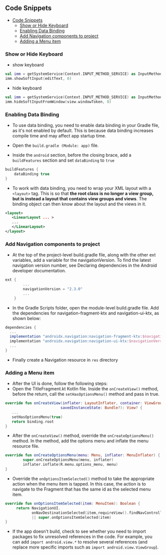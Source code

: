 ## Code Snippets

- [Code Snippets](#code-snippets)
  - [Show or Hide Keyboard](#show-or-hide-keyboard)
  - [Enabling Data Binding](#enabling-data-binding)
  - [Add Navigation components to project](#add-navigation-components-to-project)
  - [Adding a Menu item](#adding-a-menu-item)

### Show or Hide Keyboard
* show keyboard
```kotlin
val imm = getSystemService(Context.INPUT_METHOD_SERVICE) as InputMethodManager
imm.showSoftInput(editText, 0)
```
* hide keyboard
```kotlin
val imm = getSystemService(Context.INPUT_METHOD_SERVICE) as InputMethodManager
imm.hideSoftInputFromWindow(view.windowToken, 0)
```

### Enabling Data Binding
* To use data binding, you need to enable data binding in your Gradle file, as it's not enabled by default. This is because data binding increases compile time and may affect app startup time.

* Open the `build.gradle (Module: app)` file.

* Inside the `android` section, before the closing brace, add a `buildFeatures` section and set `dataBinding` to `true`
```gradle
buildFeatures {
    dataBinding true
}
```
* To work with data binding, you need to wrap your XML layout with a `<layout>` tag. This is so that **the root class is no longer a view group, but is instead a layout that contains view groups and views**. The binding object can then know about the layout and the views in it.
```xml
<layout>
   <LinearLayout ... >
   ...
   </LinearLayout>
</layout>
```

### Add Navigation components to project
* At the top of the project-level build.gradle file, along with the other ext variables, add a variable for the navigationVersion. To find the latest navigation version number, see Declaring dependencies in the Android developer documentation.
```gradle
ext {
        ...
        navigationVersion = "2.3.0"
        ...
    }
```
* In the Gradle Scripts folder, open the module-level build.gradle file. Add the dependencies for navigation-fragment-ktx and navigation-ui-ktx, as shown below:
```gradle
dependencies {
  ...
  implementation "androidx.navigation:navigation-fragment-ktx:$navigationVersion"
  implementation "androidx.navigation:navigation-ui-ktx:$navigationVersion"
  ...
}
```
* Finally create a Navigation resource in `res` directory

### Adding a Menu item
* After the UI is done, follow the following steps:
* Open the TitleFragment.kt Kotlin file. Inside the `onCreateView()` method, before the return, call the `setHasOptionsMenu()` method and pass in true.
```kotlin
override fun onCreateView(inflater: LayoutInflater, container: ViewGroup?,
                         savedInstanceState: Bundle?): View? {
   ...
   setHasOptionsMenu(true)
   return binding.root
}
```

* After the `onCreateView()` method, override the `onCreateOptionsMenu()` method. In the method, add the options menu and inflate the menu resource file.
```kotlin
override fun onCreateOptionsMenu(menu: Menu, inflater: MenuInflater) {
        super.onCreateOptionsMenu(menu, inflater)
        inflater.inflate(R.menu.options_menu, menu)
}
```
* Override the `onOptionsItemSelected()` method to take the appropriate action when the menu item is tapped. In this case, the action is to navigate to the Fragment that has the same id as the selected menu item.
```kotlin
override fun onOptionsItemSelected(item: MenuItem): Boolean {
     return NavigationUI.
            onNavDestinationSelected(item,requireView().findNavController())
            || super.onOptionsItemSelected(item)
}
```
* If the app doesn't build, check to see whether you need to import packages to fix unresolved references in the code. For example, you can add `import android.view.*` to resolve several references (and replace more specific imports such as `import android.view.ViewGroup`).
